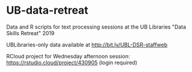 # UB-data-retreat
Data and R scripts for text processing sessions at the UB Libraries "Data Skills Retreat" 2019

UBLibraries-only data available at http://bit.ly/UBL-DSR-staffweb

RCloud project for Wednesday afternoon session: https://rstudio.cloud/project/430905 (login required)
